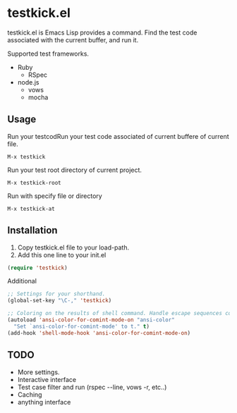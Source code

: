 # testkick.el

testkick.el is Emacs Lisp provides a command.
Find the test code associated with the current buffer, and run it.

Supported test frameworks.
* Ruby
  * RSpec
* node.js
  * vows
  * mocha

## Usage

Run your testcodRun your test code associated of current buffere of current file.
```
M-x testkick
```

Run your test root directory of current project. 
```
M-x testkick-root
```

Run with specify file or directory
```
M-x testkick-at
```

## Installation

1. Copy testkick.el file to your load-path.
2. Add this one line to your init.el  

```cl
(require 'testkick)
```

Additional  

```cl
;; Settings for your shorthand.
(global-set-key "\C-," 'testkick)

;; Coloring on the results of shell command. Handle escape sequences correctly
(autoload 'ansi-color-for-comint-mode-on "ansi-color"
  "Set `ansi-color-for-comint-mode' to t." t)
(add-hook 'shell-mode-hook 'ansi-color-for-comint-mode-on)
```

## TODO
* More settings.
* Interactive interface
* Test case filter and run (rspec --line, vows -r, etc..)
* Caching
* anything interface

